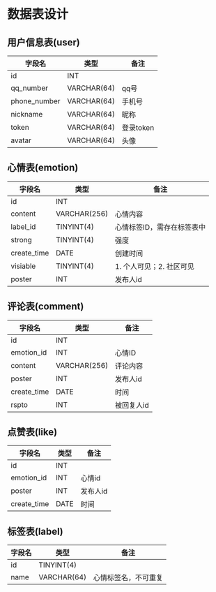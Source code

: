 # 数据表设计

## 用户信息表(user)

| 字段名       | 类型        | 备注      |
| ------------ | ----------- | --------- |
| id           | INT         |           |
| qq_number    | VARCHAR(64) | qq号      |
| phone_number | VARCHAR(64) | 手机号    |
| nickname     | VARCHAR(64) | 昵称      |
| token        | VARCHAR(64) | 登录token |
| avatar       | VARCHAR(64) | 头像      |

## 心情表(emotion)

| 字段名      | 类型         | 备注                       |
| ----------- | ------------ | -------------------------- |
| id          | INT          |                            |
| content     | VARCHAR(256) | 心情内容                   |
| label_id    | TINYINT(4)   | 心情标签ID，需存在标签表中 |
| strong      | TINYINT(4)   | 强度                       |
| create_time | DATE         | 创建时间                   |
| visiable    | TINYINT(4)   | 1. 个人可见；2. 社区可见   |
| poster      | INT          | 发布人id                   |





## 评论表(comment) 

| 字段名      | 类型         | 备注       |
| ----------- | ------------ | ---------- |
| id          | INT          |            |
| emotion_id  | INT          | 心情ID     |
| content     | VARCHAR(256) | 评论内容   |
| poster      | INT          | 发布人id   |
| create_time | DATE         | 时间       |
| rspto       | INT          | 被回复人id |

## 点赞表(like)

| 字段名      | 类型 | 备注     |
| ----------- | ---- | -------- |
| id          | INT  |          |
| emotion_id  | INT  | 心情id   |
| poster      | INT  | 发布人id |
| create_time | DATE | 时间     |

## 标签表(label)

| 字段名 | 类型        | 备注                 |
| ------ | ----------- | -------------------- |
| id     | TINYINT(4)  |                      |
| name   | VARCHAR(64) | 心情标签名，不可重复 |